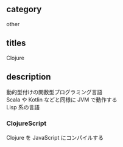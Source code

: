 ## category

other

## titles

Clojure

## description

動的型付けの関数型プログラミング言語  
Scala や Kotlin などと同様に JVM で動作する  
Lisp 系の言語

### ClojureScript

Clojure を JavaScript にコンパイルする
